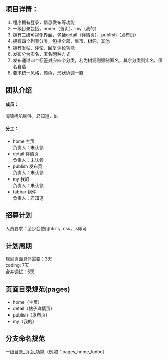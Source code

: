 ## 项目详情：
1. 程序拥有登录，信息发布等功能
2. 一级目录包括，home（首页）、my（我的）
3. 拥有二级可视化界面，包括detail（详情页）、publish（发布页）
4. 拥有四个列表分类，包括全部，集市，树洞，其他
5. 拥有发帖、评论、回复评论功能
6. 发布分为实名，匿名两种方式
7. 发布通过四个标签对应四个分类，若为树洞则强制匿名，其余分类则实名、匿名自选
8. 要求统一风格，颜色，形状协调一直
 
## 团队介绍
#### 成员：  
  唵嘛呢叭咪吽，君知道，灿
#### 分工：
* home 主页  
  负责人：未认领  
* detail 详情页  
  负责人：未认领
* publish 发布页  
  负责人：未认领
* my 我的  
  负责人：未认领
* tabbar 组件  
  负责人：君知道

## 招募计划  
人员要求：至少会使用html，css，js即可

## 计划周期
规划页面具体需要：3天  
coding: 7天  
合并调试：5天


## 页面目录规范(pages)
* home（主页）
* detail（帖子详情页）
* publish（发布页）
* my（我的）

## 分支命名规范
一级目录_页面_功能（例如：pages_home_lunbo）
